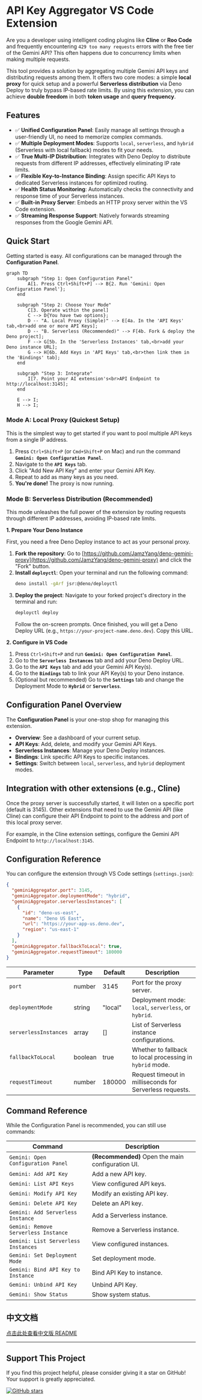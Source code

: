 # API Key Aggregator VS Code Extension

Are you a developer using intelligent coding plugins like **Cline** or **Roo Code** and frequently encountering `429 too many requests` errors with the free tier of the Gemini API? This often happens due to concurrency limits when making multiple requests.

This tool provides a solution by aggregating multiple Gemini API keys and distributing requests among them. It offers two core modes: a simple **local proxy** for quick setup and a powerful **Serverless distribution** via Deno Deploy to truly bypass IP-based rate limits. By using this extension, you can achieve **double freedom** in both **token usage** and **query frequency**.

## Features

*   ✅ **Unified Configuration Panel**: Easily manage all settings through a user-friendly UI, no need to memorize complex commands.
*   ✅ **Multiple Deployment Modes**: Supports `local`, `serverless`, and `hybrid` (Serverless with local fallback) modes to fit your needs.
*   ✅ **True Multi-IP Distribution**: Integrates with Deno Deploy to distribute requests from different IP addresses, effectively eliminating IP rate limits.
*   ✅ **Flexible Key-to-Instance Binding**: Assign specific API Keys to dedicated Serverless instances for optimized routing.
*   ✅ **Health Status Monitoring**: Automatically checks the connectivity and response time of your Serverless instances.
*   ✅ **Built-in Proxy Server**: Embeds an HTTP proxy server within the VS Code extension.
*   ✅ **Streaming Response Support**: Natively forwards streaming responses from the Google Gemini API.

## Quick Start

Getting started is easy. All configurations can be managed through the **Configuration Panel**.

```mermaid
graph TD
    subgraph "Step 1: Open Configuration Panel"
        A[1. Press Ctrl+Shift+P] --> B{2. Run 'Gemini: Open Configuration Panel'};
    end

    subgraph "Step 2: Choose Your Mode"
        C[3. Operate within the panel]
        C --> D{You have two options};
        D -- "A. Local Proxy (Simple)" --> E[4a. In the 'API Keys' tab,<br>add one or more API Keys];
        D -- "B. Serverless (Recommended)" --> F[4b. Fork & deploy the Deno project];
        F --> G[5b. In the 'Serverless Instances' tab,<br>add your Deno instance URL];
        G --> H[6b. Add Keys in 'API Keys' tab,<br>then link them in the 'Bindings' tab];
    end

    subgraph "Step 3: Integrate"
        I[7. Point your AI extension's<br>API Endpoint to http://localhost:3145];
    end

    E --> I;
    H --> I;
```

### Mode A: Local Proxy (Quickest Setup)

This is the simplest way to get started if you want to pool multiple API keys from a single IP address.

1.  Press `Ctrl+Shift+P` (or `Cmd+Shift+P` on Mac) and run the command **`Gemini: Open Configuration Panel`**.
2.  Navigate to the **`API Keys`** tab.
3.  Click "Add New API Key" and enter your Gemini API Key.
4.  Repeat to add as many keys as you need.
5.  **You're done!** The proxy is now running.

### Mode B: Serverless Distribution (Recommended)

This mode unleashes the full power of the extension by routing requests through different IP addresses, avoiding IP-based rate limits.

**1. Prepare Your Deno Instance**

First, you need a free Deno Deploy instance to act as your personal proxy.

1.  **Fork the repository**: Go to [https://github.com/JamzYang/deno-gemini-proxy](https://github.com/JamzYang/deno-gemini-proxy) and click the "Fork" button.
2.  **Install `deployctl`**: Open your terminal and run the following command:
    ```bash
    deno install -gArf jsr:@deno/deployctl
    ```
3.  **Deploy the project**: Navigate to your forked project's directory in the terminal and run:
    ```bash
    deployctl deploy
    ```
    Follow the on-screen prompts. Once finished, you will get a Deno Deploy URL (e.g., `https://your-project-name.deno.dev`). Copy this URL.

**2. Configure in VS Code**

1.  Press `Ctrl+Shift+P` and run **`Gemini: Open Configuration Panel`**.
2.  Go to the **`Serverless Instances`** tab and add your Deno Deploy URL.
3.  Go to the **`API Keys`** tab and add your Gemini API Key(s).
4.  Go to the **`Bindings`** tab to link your API Key(s) to your Deno instance.
5.  (Optional but recommended) Go to the **`Settings`** tab and change the Deployment Mode to **`Hybrid`** or **`Serverless`**.

## Configuration Panel Overview

The **Configuration Panel** is your one-stop shop for managing this extension.

*   **Overview**: See a dashboard of your current setup.
*   **API Keys**: Add, delete, and modify your Gemini API Keys.
*   **Serverless Instances**: Manage your Deno Deploy instances.
*   **Bindings**: Link specific API Keys to specific instances.
*   **Settings**: Switch between `local`, `serverless`, and `hybrid` deployment modes.

## Integration with other extensions (e.g., Cline)

Once the proxy server is successfully started, it will listen on a specific port (default is 3145). Other extensions that need to use the Gemini API (like Cline) can configure their API Endpoint to point to the address and port of this local proxy server.

For example, in the Cline extension settings, configure the Gemini API Endpoint to `http://localhost:3145`.

## Configuration Reference

You can configure the extension through VS Code settings (`settings.json`):

```json
{
  "geminiAggregator.port": 3145,
  "geminiAggregator.deploymentMode": "hybrid",
  "geminiAggregator.serverlessInstances": [
    {
      "id": "deno-us-east",
      "name": "Deno US East",
      "url": "https://your-app-us.deno.dev",
      "region": "us-east-1"
    }
  ],
  "geminiAggregator.fallbackToLocal": true,
  "geminiAggregator.requestTimeout": 180000
}
```

| Parameter | Type | Default | Description |
|-----------|------|---------|-------------|
| `port` | number | 3145 | Port for the proxy server. |
| `deploymentMode` | string | "local" | Deployment mode: `local`, `serverless`, or `hybrid`. |
| `serverlessInstances` | array | [] | List of Serverless instance configurations. |
| `fallbackToLocal` | boolean | true | Whether to fallback to local processing in `hybrid` mode. |
| `requestTimeout` | number | 180000 | Request timeout in milliseconds for Serverless requests. |

## Command Reference

While the Configuration Panel is recommended, you can still use commands:

| Command | Description |
|---------|-------------|
| `Gemini: Open Configuration Panel` | **(Recommended)** Open the main configuration UI. |
| `Gemini: Add API Key` | Add a new API key. |
| `Gemini: List API Keys` | View configured API keys. |
| `Gemini: Modify API Key` | Modify an existing API key. |
| `Gemini: Delete API Key` | Delete an API key. |
| `Gemini: Add Serverless Instance` | Add a Serverless instance. |
| `Gemini: Remove Serverless Instance` | Remove a Serverless instance. |
| `Gemini: List Serverless Instances` | View configured instances. |
| `Gemini: Set Deployment Mode` | Set deployment mode. |
| `Gemini: Bind API Key to Instance` | Bind API Key to instance. |
| `Gemini: Unbind API Key` | Unbind API Key. |
| `Gemini: Show Status` | Show system status. |

## 中文文档

[点击此处查看中文版 README](README.zh-CN.md)

---

## Support This Project

If you find this project helpful, please consider giving it a star on GitHub! Your support is greatly appreciated.

[![GitHub stars](https://img.shields.io/github/stars/JamzYang/api-key-aggregetor?style=social)](https://github.com/JamzYang/api-key-aggregetor)